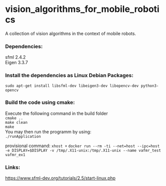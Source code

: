 # vision_algorithms_for_mobile_robotics

A collection of vision algorithms in the context of mobile robots.

### Dependencies:

sfml 2.4.2  
Eigen 3.3.7

### Install the dependencies as Linux Debian Packages:

`sudo apt-get install libsfml-dev libeigen3-dev libopencv-dev python3-opencv`

### Build the code using cmake:

Execute the following command in the build folder  
`cmake ..`  
`make clean`  
`make`  
You may then run the programm by using:  
`./runApplication`

provisional command:
`xhost +`
`docker run --rm -ti --net=host --ipc=host -e DISPLAY=$DISPLAY -v /tmp/.X11-unix:/tmp/.X11-unix --name vafmr_test vafmr_ex1`

### Links:

https://www.sfml-dev.org/tutorials/2.5/start-linux.php
